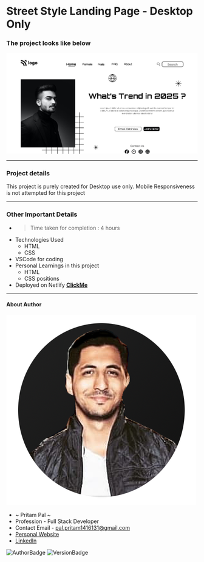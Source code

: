 # Street Style Landing Page - Desktop Only

### The project looks like below  

![ImageThumbnail](./thumbnail.png)
***
### Project details
This project is purely created for Desktop use only. Mobile Responsiveness is not attempted for this project


***
### Other Important Details
- >Time taken for completion : 4 hours
- Technologies Used
  - HTML
  - CSS
- VSCode for coding
- Personal Learnings in this project 
    - HTML
    - CSS positions
- Deployed on Netlify  **[ClickMe](https://streetstyleyo.netlify.app)**
*** 
#### About Author
![AuthorImage](./circle-profile-pic.png)
- ~ Pritam Pal ~
- Profession - Full Stack Developer
- Contact Email - pal.pritam1416131@gmail.com
- [Personal Website](#)
- [LinkedIn](https://www.linkedin.com/in/pritampal1/)  

![AuthorBadge](https://img.shields.io/badge/Author-Pritam-yellow)
![VersionBadge](https://img.shields.io/badge/Version-1.0.0-lightgrey)
